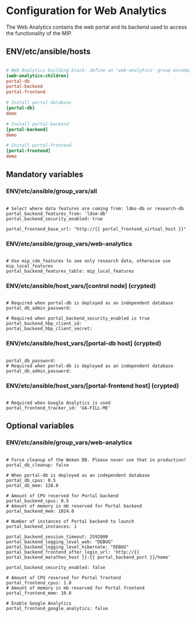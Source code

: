# Configuration for Web Analytics

The Web Analytics contains the web portal and its backend used to access the functionality of the MIP.

## ENV/etc/ansible/hosts

```ini

# Web Analytics building block: define an 'web-analytics' group encompassing the configuration of the groups defined below
[web-analytics:children]
portal-db
portal-backend
portal-frontend

# Install portal-database
[portal-db]
demo

# Install portal-backend
[portal-backend]
demo

# Install portal-frontend
[portal-frontend]
demo

```

## Mandatory variables

### ENV/etc/ansible/group_vars/all

```

# Select where data features are coming from: ldms-db or research-db
portal_backend_features_from: 'ldsm-db'
portal_backend_security_enabled: true

portal_frontend_base_url: "http://{{ portal_frontend_virtual_host }}"

```

### ENV/etc/ansible/group_vars/web-analytics

```

# Use mip_cde_features to see only research data, otherwise use mip_local_features
portal_backend_features_table: mip_local_features

```

### ENV/etc/ansible/host_vars/[control node] (crypted)

```

# Required when portal-db is deployed as an independent database
portal_db_admin_password:

# Required when portal_backend_security_enabled is true
portal_backend_hbp_client_id:
portal_backend_hbp_client_secret:

```

### ENV/etc/ansible/host_vars/[portal-db host] (crypted)

```

portal_db_password:
# Required when portal-db is deployed as an independent database
portal_db_admin_password:

```

### ENV/etc/ansible/host_vars/[portal-frontend host] (crypted)

```

# Required when Google Analytics is used
portal_frontend_tracker_id: 'UA-FILL-ME'

```

## Optional variables

### ENV/etc/ansible/group_vars/web-analytics

```

# Force cleanup of the Woken DB. Please never use that in production!
portal_db_cleanup: false

# When portal-db is deployed as an independent database
portal_db_cpus: 0.5
portal_db_mem: 128.0

# Amount of CPU reserved for Portal backend
portal_backend_cpus: 0.5
# Amount of memory in mb reserved for Portal backend
portal_backend_mem: 1024.0

# Number of instances of Portal backend to launch
portal_backend_instances: 1

portal_backend_session_timeout: 2592000
portal_backend_logging_level_web: "DEBUG"
portal_backend_logging_level_hibernate: "DEBUG"
portal_backend_frontend_after_login_url: 'http://{{ portal_backend_marathon_host }}:{{ portal_backend_port }}/home'

portal_backend_security_enabled: false

# Amount of CPU reserved for Portal frontend
portal_frontend_cpus: 1.0
# Amount of memory in mb reserved for Portal frontend
portal_frontend_mem: 10.0

# Enable Google Analytics
portal_frontend_google_analytics: false

```
